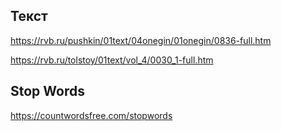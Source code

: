 ## Текст

https://rvb.ru/pushkin/01text/04onegin/01onegin/0836-full.htm

https://rvb.ru/tolstoy/01text/vol_4/0030_1-full.htm


## Stop Words

https://countwordsfree.com/stopwords